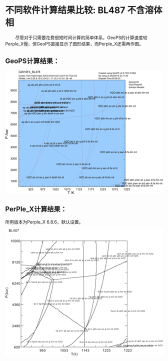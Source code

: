 # 不同软件计算结果比较: BL487 不含溶体相 

&emsp;&emsp; 尽管对于只需要花费很短时间计算的简单体系，GeoPS的计算速度较Perple_X慢，但GeoPS直接显示了图形结果，而Perple_X还需再作图。

## GeoPS计算结果：
![GeoPS计算结果](/img/Help/BL487-NO_Sol_1th.jpg)


## PerPle_X计算结果：
所用版本为Perple_X 6.8.6，默认设置。


![PerPle_X计算结果](/img/Help/BL487-NO_Sol_perplex.jpg)



